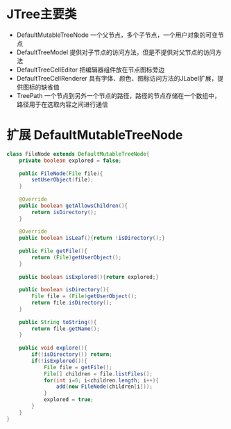 # JTree主要类

- DefaultMutableTreeNode 一个父节点，多个子节点，一个用户对象的可变节点
- DefaultTreeModel 提供对子节点的访问方法，但是不提供对父节点的访问方法
- DefaultTreeCellEditor 把编辑器组件放在节点图标旁边
- DefaultTreeCellRenderer 具有字体、颜色、图标访问方法的JLabel扩展，提供图标的缺省值
- TreePath 一个节点到另外一个节点的路径，路径的节点存储在一个数组中，路径用于在选取内容之间进行通信



# 扩展 DefaultMutableTreeNode

```java
class FileNode extends DefaultMutableTreeNode{
    private boolean explored = false;
    
    public FileNode(File file){
        setUserObject(file);
    }
    
    @Override
    public boolean getAllowsChildren(){
        return isDirectory();
    }
    
    @Override
    public boolean isLeaf(){return !isDirectory();}
    
    public File getFile(){
        return (File)getUserObject();
    }
    
    public boolean isExplored(){return explored;}
    
    public boolean isDirectory(){
        File file = (File)getUserObject();
        return file.isDirectory();
    }
    
    public String toString(){
        return file.getName();
    }
    
    public void explore(){
        if(!isDirectory()) return;
        if(!isExplored()){
            File file = getFile();
            File[] children = file.listFiles();
            for(int i=0; i<children.length; i++){
                add(new FileNode(children[i]));
            }
            explored = true;
        }
    }
}
```

